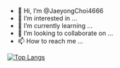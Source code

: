 - 👋 Hi, I’m @JaeyongChoi4666
- 👀 I’m interested in ...
- 🌱 I’m currently learning ...
- 💞️ I’m looking to collaborate on ...
- 📫 How to reach me ...

[![Top Langs](https://github-readme-stats.vercel.app/api/top-langs/?username=JaeyongChoi4666&layout=compact)](https://github.com/anuraghazra/github-readme-stats)


<!---
JaeyongChoi4666/JaeyongChoi4666 is a ✨ special ✨ repository because its `README.md` (this file) appears on your GitHub profile.
You can click the Preview link to take a look at your changes.
--->
